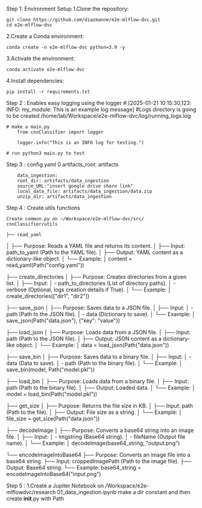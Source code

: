 Step 1: Environment Setup
1.Clone the repository:

    git clone https://github.com/diazmanne/e2e-mlflow-dvc.git
    cd e2e-mlflow-dvc

2.Create a Conda environment:

    conda create -n e2e-mlflow-dvc python=3.9 -y

3.Activate the environment:

    conda activate e2e-mlflow-dvc

4.Install dependencies:

    pip install -r requirements.txt



Step 2 :
    Enables easy logging using the logger
    # [2025-01-21 10:15:30,123: INFO: my_module: This is an example log message]
    #Logs directory is going to be created  /home/lab/Workspace/e2e-mlflow-dvc/log/running_logs.log

    # make a main.py
        from cnnClassifier import logger

        logger.info("This is an INFO log for testing.")

    # run python3 main.py to test  

Step 3 : config.yaml
    0
     artifacts_root: artifacts

        data_ingestion:
        root_dir: artifacts/data_ingestion
        source_URL:"insert google drive share link"
        local_data_file: artifacts/data_ingestion/data.zip
        unzip_dir: artifacts/data_ingestion

Step 4 : Create utils functions 

    Create common.py on ~/Workspace/e2e-mlflow-dvc/src/
    cnnClassifier/utils
    
    ├── read_yaml
│   ├── Purpose: Reads a YAML file and returns its content.
│   ├── Input: path_to_yaml (Path to the YAML file).
│   ├── Output: YAML content as a dictionary-like object.
│   └── Example:
│       content = read_yaml(Path("config.yaml"))

├── create_directories
│   ├── Purpose: Creates directories from a given list.
│   ├── Input:
│       - path_to_directories (List of directory paths).
│       - verbose (Optional, logs creation details if True).
│   └── Example:
│       create_directories(["dir1", "dir2"])

├── save_json
│   ├── Purpose: Saves data to a JSON file.
│   ├── Input:
│       - path (Path to the JSON file).
│       - data (Dictionary to save).
│   └── Example:
│       save_json(Path("data.json"), {"key": "value"})

├── load_json
│   ├── Purpose: Loads data from a JSON file.
│   ├── Input: path (Path to the JSON file).
│   ├── Output: JSON content as a dictionary-like object.
│   └── Example:
│       data = load_json(Path("data.json"))

├── save_bin
│   ├── Purpose: Saves data to a binary file.
│   ├── Input:
│       - data (Data to save).
│       - path (Path to the binary file).
│   └── Example:
│       save_bin(model, Path("model.pkl"))

├── load_bin
│   ├── Purpose: Loads data from a binary file.
│   ├── Input: path (Path to the binary file).
│   ├── Output: Loaded data.
│   └── Example:
│       model = load_bin(Path("model.pkl"))

├── get_size
│   ├── Purpose: Returns the file size in KB.
│   ├── Input: path (Path to the file).
│   ├── Output: File size as a string.
│   └── Example:
│       file_size = get_size(Path("data.json"))

├── decodeImage
│   ├── Purpose: Converts a base64 string into an image file.
│   ├── Input:
│       - imgstring (Base64 string).
│       - fileName (Output file name).
│   └── Example:
│       decodeImage(base64_string, "output.png")

└── encodeImageIntoBase64
    ├── Purpose: Converts an image file into a base64 string.
    ├── Input: croppedImagePath (Path to the image file).
    ├── Output: Base64 string.
    └── Example:
        base64_string = encodeImageIntoBase64("input.png")


Step 5 :
    1.Create a Jupiter Notebook on 
    /Workspace/e2e-mlflowdvc/research 01_data_ingestion.ipynb 
    make a dir constant and then create __init__.py
    with Path
